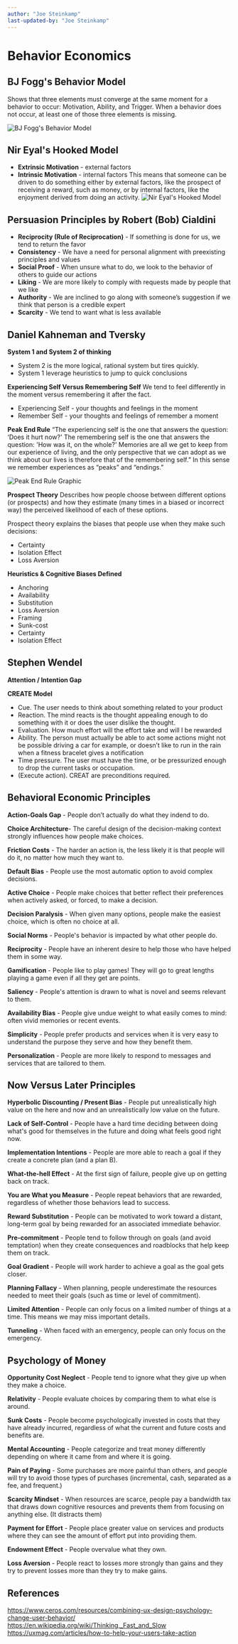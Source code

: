 ```yaml
---
author: "Joe Steinkamp"
last-updated-by: "Joe Steinkamp"
---
```


# Behavior Economics


## BJ Fogg's Behavior Model
Shows that three elements must converge at the same moment for a behavior to occur: Motivation, Ability, and Trigger. When a behavior does not occur, at least one of those three elements is missing.

![BJ Fogg's Behavior Model](./assets/bj-fogg-behavior-model-graphic.jpg)

## Nir Eyal's Hooked Model
- **Extrinsic Motivation** - external factors
- **Intrinsic Motivation** - internal factors
This means that someone can be driven to do something either by external factors, like the prospect of receiving a reward, such as money, or by internal factors, like the enjoyment derived from doing an activity.
![Nir Eyal's Hooked Model](./assets/niy-eral-hooked-model-graphic.png)


## 	Persuasion Principles by Robert (Bob) Cialdini
- **Reciprocity (Rule of Reciprocation)** - If something is done for us, we tend to return the favor
- **Consistency** - We have a need for personal alignment with preexisting principles and values
- **Social Proof** - When unsure what to do, we look to the behavior of others to guide our actions
- **Liking** - We are more likely to comply with requests made by people that we like
- **Authority** - We are inclined to go along with someone’s suggestion if we think that person is a credible expert
- **Scarcity** - We tend to want what is less available


## Daniel Kahneman and Tversky
**System 1 and System 2 of thinking**
- System 2 is the more logical, rational system but tires quickly.
- System 1 leverage heuristics to jump to quick conclusions

**Experiencing Self Versus Remembering Self**
We tend to feel differently in the moment versus remembering it after the fact.
- Experiencing Self - your thoughts and feelings in the moment
- Remember Self - your thoughts and feelings of remember a moment

**Peak End Rule**
“The experiencing self is the one that answers the question: ‘Does it hurt now?' The remembering self is the one that answers the question: 'How was it, on the whole?' Memories are all we get to keep from our experience of living, and the only perspective that we can adopt as we think about our lives is therefore that of the remembering self.” In this sense we remember experiences as “peaks” and “endings.”

![Peak End Rule Graphic](./assets/peak-end-rule-graphic.png)

**Prospect Theory**
Describes how people choose between different options (or prospects) and how they estimate (many times in a biased or incorrect way) the perceived likelihood of each of these options.

Prospect theory explains the biases that people use when they make such decisions:
- Certainty
- Isolation Effect
- Loss Aversion

**Heuristics & Cognitive Biases Defined**
- Anchoring
- Availability
- Substitution
- Loss Aversion
- Framing
- Sunk-cost
- Certainty
- Isolation Effect


## Stephen Wendel 

**Attention / Intention Gap**

**CREATE Model**
- Cue. The user needs to think about something related to your product
- Reaction. The mind reacts is the thought appealing enough to do something with it or does the user dislike the thought.
- Evaluation. How much effort will the effort take and will I be rewarded
- Ability. The person must actually be able to act some actions might not be possible driving a car for example, or doesn’t like to run in the rain when a fitness bracelet gives a notification
- Time pressure. The user must have the time, or be pressurized enough to drop the current tasks or occupation.
- (Execute action). CREAT are preconditions required.



## Behavioral Economic Principles

**Action-Goals Gap** - People don’t actually do what they indend to do.

**Choice Architecture**- The careful design of the decision-making context strongly influences how people make choices.

**Friction Costs** - The harder an action is, the less likely it is that people will do it, no matter how much they want to.

**Default Bias** - People use the most automatic option to avoid complex decisions.

**Active Choice** - People make choices that better reflect their preferences when actively asked, or forced, to make a decision.

**Decision Paralysis** - When given many options, people make the easiest choice, which is often no choice at all.

**Social Norms** - People's behavior is impacted by what other people do.

**Reciprocity** - People have an inherent desire to help those who have helped them in some way.

**Gamification** - People like to play games! They will go to great lengths playing a game even if all they get are points.

**Saliency** - People's attention is drawn to what is novel and seems relevant to them.

**Availability Bias** - People give undue weight to what easily comes to mind: often vivid memories or recent events.

**Simplicity** - People prefer products and services when it is very easy to understand the purpose they serve and how they benefit them.

**Personalization** - People are more likely to respond to messages and services that are tailored to them.


## Now Versus Later Principles

**Hyperbolic Discounting / Present Bias** - People put unrealistically high value on the here and now and an unrealistically low value on the future.

**Lack of Self-Control** - People have a hard time deciding between doing what's good for themselves in the future and doing what feels good right now.

**Implementation Intentions** - People are more able to reach a goal if they create a concrete plan (and a plan B).

**What-the-hell Effect** - At the first sign of failure, people give up on getting back on track.

**You are What you Measure** - People repeat behaviors that are rewarded, regardless of whether those behaviors lead to success.

**Reward Substitution** - People can be motivated to work toward a distant, long-term goal by being rewarded for an associated immediate behavior.

**Pre-commitment** - People tend to follow through on goals (and avoid temptation) when they create consequences and roadblocks that help keep them on track.

**Goal Gradient** - People will work harder to achieve a goal as the goal gets closer.

**Planning Fallacy** - When planning, people underestimate the resources needed to meet their goals (such as time or level of commitment).

**Limited Attention** - People can only focus on a limited number of things at a time. This means we may miss important details.

**Tunneling** - When faced with an emergency, people can only focus on the emergency.


## Psychology of Money

**Opportunity Cost Neglect** - People tend to ignore what they give up when they make a choice.

**Relativity** - People evaluate choices by comparing them to what else is around.

**Sunk Costs** - People become psychologically invested in costs that they have already incurred, regardless of what the current and future costs and benefits are.

**Mental Accounting** - People categorize and treat money differently depending on where it came from and where it is going.

**Pain of Paying** - Some purchases are more painful than others, and people will try to avoid those types of purchases (incremental, cash, separated as a fee, and frequent.)

**Scarcity Mindset** - When resources are scarce, people pay a bandwidth tax that draws down cognitive resources and prevents them from focusing on anything else. (It distracts them)

**Payment for Effort** - People place greater value on services and products where they can see the amount of effort put into providing them.

**Endowment Effect** - People overvalue what they own.

**Loss Aversion** - People react to losses more strongly than gains and they try to prevent losses more than they try to make gains.



## References
https://www.ceros.com/resources/combining-ux-design-psychology-change-user-behavior/
https://en.wikipedia.org/wiki/Thinking,_Fast_and_Slow
https://uxmag.com/articles/how-to-help-your-users-take-action